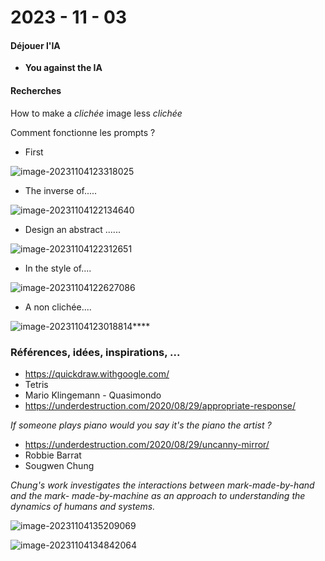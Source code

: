 # 2023 - 11 - 03

#### Déjouer l'IA

- **You against the IA**

#### Recherches 

How to make a *clichée* image less *clichée* 

Comment fonctionne les prompts ?

- First

![image-20231104123318025](C:\Users\leyla\AppData\Roaming\Typora\typora-user-images\image-20231104123318025.png)

- The inverse of.....

![image-20231104122134640](C:\Users\leyla\AppData\Roaming\Typora\typora-user-images\image-20231104122134640.png)



- Design an abstract ......

![image-20231104122312651](C:\Users\leyla\AppData\Roaming\Typora\typora-user-images\image-20231104122312651.png)



- In the style of....

![image-20231104122627086](C:\Users\leyla\AppData\Roaming\Typora\typora-user-images\image-20231104122627086.png)



- A non clichée....

![image-20231104123018814](C:\Users\leyla\AppData\Roaming\Typora\typora-user-images\image-20231104123018814.png)****





### Références, idées, inspirations, ...

- https://quickdraw.withgoogle.com/
- Tetris
- Mario Klingemann - Quasimondo
- https://underdestruction.com/2020/08/29/appropriate-response/

*If someone plays piano would you say it's the piano the artist ?*

- https://underdestruction.com/2020/08/29/uncanny-mirror/
- Robbie Barrat
- Sougwen Chung

*Chung's work investigates the interactions between mark-made-by-hand and the mark- made-by-machine as an approach to understanding the dynamics of humans and systems.*

![image-20231104135209069](C:\Users\leyla\AppData\Roaming\Typora\typora-user-images\image-20231104135209069.png)

![image-20231104134842064](C:\Users\leyla\AppData\Roaming\Typora\typora-user-images\image-20231104134842064.png)



